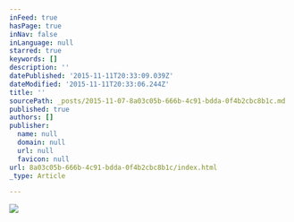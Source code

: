 ```yaml
---
inFeed: true
hasPage: true
inNav: false
inLanguage: null
starred: true
keywords: []
description: ''
datePublished: '2015-11-11T20:33:09.039Z'
dateModified: '2015-11-11T20:33:06.244Z'
title: ''
sourcePath: _posts/2015-11-07-8a03c05b-666b-4c91-bdda-0f4b2cbc8b1c.md
published: true
authors: []
publisher:
  name: null
  domain: null
  url: null
  favicon: null
url: 8a03c05b-666b-4c91-bdda-0f4b2cbc8b1c/index.html
_type: Article

---
```

![](https://the-grid-user-content.s3-us-west-2.amazonaws.com/937a2ec5-530f-4cdc-ae4f-221eef834c00.png)